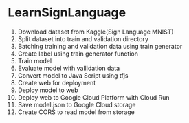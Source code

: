 # LearnSignLanguage
1. Download dataset from Kaggle(Sign Language MNIST)
2. Split dataset into train and validation directory
3. Batching training and validation data using train generator
4. Create label using train generator function
5. Train model
6. Evaluate model with vallidation data
7. Convert model to Java Script using tfjs
8. Create web for deployment
9. Deploy model to web
10. Deploy web to Google Cloud Platform with Cloud Run
11. Save model.json to Google Cloud storage
12. Create CORS to read model from storage
